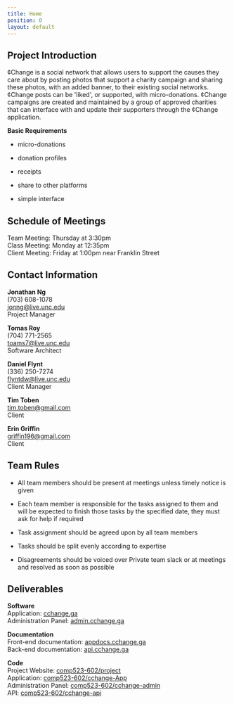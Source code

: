 ```yaml
---
title: Home
position: 0
layout: default
---
```


## Project Introduction

¢Change is a social network that allows users to support the causes they care about by posting photos that support a charity campaign and sharing these photos, with an added banner, to their existing social networks. ¢Change posts can be 'liked', or supported, with micro-donations. ¢Change campaigns are created and maintained by a group of approved charities that can interface with and update their supporters through the ¢Change application.

**Basic Requirements**

* micro-donations

* donation profiles

* receipts

* share to other platforms

* simple interface

## Schedule of Meetings

Team Meeting: Thursday at 3:30pm\
Class Meeting: Monday at 12:35pm\
Client Meeting: Friday at 1:00pm near Franklin Street

## Contact Information

**Jonathan Ng**\
\(703) 608-1078\
jonng@live.unc.edu\
Project Manager

**Tomas Roy**\
\(704) 771-2565\
toams7@live.unc.edu\
Software Architect

**Daniel Flynt**\
\(336) 250-7274\
flyntdw@live.unc.edu\
Client Manager

**Tim Toben**\
tim.toben@gmail.com\
Client

**Erin Griffin**\
griffin196@gmail.com\
Client

## Team Rules

* All team members should be present at meetings unless timely notice is given

* Each team member is responsible for the tasks assigned to them and will be expected to finish those tasks by the specified date, they must ask for help if required

* Task assignment should be agreed upon by all team members

* Tasks should be split evenly according to expertise

* Disagreements should be voiced over Private team slack or at meetings and resolved as soon as possible

## Deliverables

**Software**\
Application: [cchange.ga](http://cchange.ga/)\
Administration Panel: [admin.cchange.ga](http://admin.cchange.ga/)

**Documentation**\
Front-end documentation: [appdocs.cchange.ga](http://appdocs.cchange.ga)\
Back-end documentation: [api.cchange.ga](http://api.cchange.ga)

**Code**\
Project Website: [comp523-602/project](https://github.com/comp523-602/project)\
Application: [comp523-602/cchange-App](https://github.com/comp523-602/cchange-App)\
Administration Panel: [comp523-602/cchange-admin](https://github.com/comp523-602/cchange-admin)\
API: [comp523-602/cchange-api](https://github.com/comp523-602/cchange-api)